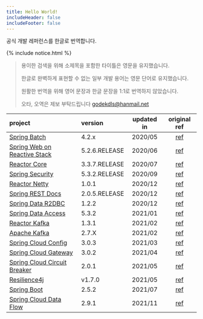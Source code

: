 ```yaml
---
title: Hello World!
includeHeader: false
includeFooter: false
---
```


공식 개발 레퍼런스를 한글로 번역합니다.

{% include notice.html %}

> 용이한 검색을 위해 소제목을 포함한 타이틀은 영문을 유지했습니다.
>
> 한글로 완벽하게 표현할 수 없는 일부 개발 용어는 영문 단어로 유지했습니다.
>
> 원활한 번역을 위해 영어 문장과 한글 문장을 1:1로 번역하지 않았습니다.
>
> 오타, 오역은 제보 부탁드립니다 godekdls@hanmail.net


| project | version | updated in | original ref | 
| :------------- | :------------------| :----------------: | :----------------: |
| [Spring Batch](/Spring%20Batch/contents/) | 4.2.x | 2020/05 | [ref](https://docs.spring.io/spring-batch/docs/4.2.x/reference/html/index-single.html) |
|[Spring Web on Reactive Stack](/Reactive%20Spring/contents/) | 5.2.6.RELEASE| 2020/06 | [ref](https://docs.spring.io/spring-framework/docs/5.2.6.RELEASE/spring-framework-reference/web-reactive.html) |
|[Reactor Core](/Reactor%20Core/contents/) | 3.3.7.RELEASE| 2020/07|[ref](https://projectreactor.io/docs/core/3.3.7.RELEASE/reference/index.html) |
|[Spring Security](/Spring%20Security/contents/) |5.3.2.RELEASE |2020/09 | [ref](https://docs.spring.io/spring-security/site/docs/5.3.2.RELEASE/reference/html5/) |
|[Reactor Netty](/Reactor%20Netty/contents/) |1.0.1 | 2020/12 | [ref](https://projectreactor.io/docs/netty/1.0.1/reference/index.html) |
| [Spring REST Docs](/Spring%20REST%20Docs/contents/) | 2.0.5.RELEASE | 2020/12 | [ref](https://docs.spring.io/spring-restdocs/docs/2.0.5.RELEASE/reference/html5/) |
| [Spring Data R2DBC](/Spring%20Data%20R2DBC/contents/) | 1.2.2 | 2020/12 | [ref](https://docs.spring.io/spring-data/r2dbc/docs/1.2.2/reference/html/#) |
| [Spring Data Access](/Spring%20Data%20Access/contents/) | 5.3.2 | 2021/01 | [ref](https://docs.spring.io/spring-framework/docs/5.3.2/reference/html/data-access.html) |
| [Reactor Kafka](/Reactor%20Kafka/contents/) | 1.3.1 | 2021/02 | [ref](https://projectreactor.io/docs/kafka/1.3.1/reference/index.html) |
| [Apache Kafka](/Apache%20Kafka/contents/) | 2.7.X | 2021/02 | [ref](https://kafka.apache.org/27/documentation.html) |
| [Spring Cloud Config](/Spring%20Cloud%20Config/contents/) | 3.0.3 | 2021/03 | [ref](https://docs.spring.io/spring-cloud-config/docs/3.0.3/reference/html/) |
| [Spring Cloud Gateway](/Spring%20Cloud%20Gateway/contents/) | 3.0.2 | 2021/04 | [ref](https://docs.spring.io/spring-cloud-gateway/docs/3.0.2/reference/html/) |
| [Spring Cloud Circuit Breaker](/Spring%20Cloud%20Circuit%20Breaker/contents/) | 2.0.1 | 2021/05 | [ref](https://docs.spring.io/spring-cloud-circuitbreaker/docs/2.0.1/reference/html/) |
| [Resilience4j](/Resilience4j/contents/) | v1.7.0 | 2021/05 | [ref](https://resilience4j.readme.io/v1.7.0/docs) |
| [Spring Boot](/Spring%20Boot/contents/) | 2.5.2 | 2021/07 | [ref](https://docs.spring.io/spring-boot/docs/2.5.2/reference/htmlsingle/) |
| [Spring Cloud Data Flow](/Spring%20Cloud%20Data%20Flow/contents/) | 2.9.1 | 2021/11 | [ref](https://dataflow.spring.io/docs/) |
